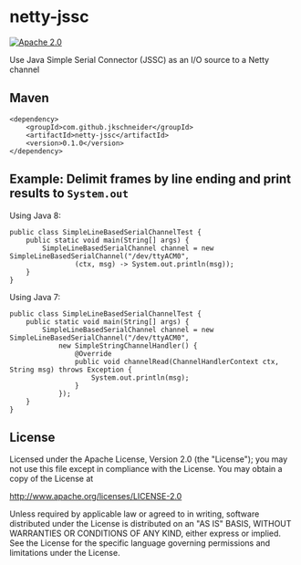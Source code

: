 netty-jssc
==========

[![Apache 2.0](https://img.shields.io/github/license/jkschneider/netty-jssc.svg)](http://www.apache.org/licenses/LICENSE-2.0)

Use Java Simple Serial Connector (JSSC) as an I/O source to a Netty channel

## Maven

	<dependency>
		<groupId>com.github.jkschneider</groupId>
		<artifactId>netty-jssc</artifactId>
		<version>0.1.0</version>
	</dependency>

## Example: Delimit frames by line ending and print results to `System.out`

Using Java 8:

	public class SimpleLineBasedSerialChannelTest {
	    public static void main(String[] args) {
	        SimpleLineBasedSerialChannel channel = new SimpleLineBasedSerialChannel("/dev/ttyACM0",
	                (ctx, msg) -> System.out.println(msg));
	    }
	}

Using Java 7:

	public class SimpleLineBasedSerialChannelTest {
	    public static void main(String[] args) {
	        SimpleLineBasedSerialChannel channel = new SimpleLineBasedSerialChannel("/dev/ttyACM0",
	            new SimpleStringChannelHandler() {
	                @Override
	                public void channelRead(ChannelHandlerContext ctx, String msg) throws Exception {
	                    System.out.println(msg);
	                }
	            });
	    }
	}
	
## License

Licensed under the Apache License, Version 2.0 (the "License");
you may not use this file except in compliance with the License.
You may obtain a copy of the License at

<http://www.apache.org/licenses/LICENSE-2.0>

Unless required by applicable law or agreed to in writing, software
distributed under the License is distributed on an "AS IS" BASIS,
WITHOUT WARRANTIES OR CONDITIONS OF ANY KIND, either express or implied.
See the License for the specific language governing permissions and
limitations under the License.
